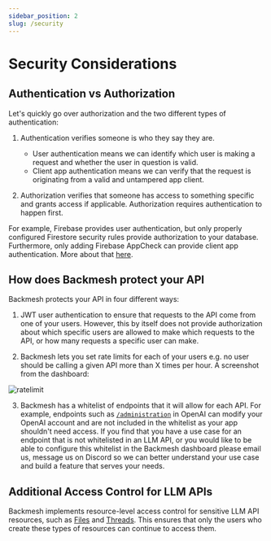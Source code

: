 ```yaml
---
sidebar_position: 2
slug: /security
---
```


# Security Considerations

## Authentication vs Authorization

Let's quickly go over authorization and the two different types of authentication:

1. Authentication verifies someone is who they say they are.

   - User authentication means we can identify which user is making a request and whether the user in question is valid.
   - Client app authentication means we can verify that the request is originating from a valid and untampered app client.

2. Authorization verifies that someone has access to something specific and grants access if applicable. Authorization requires authentication to happen first.

For example, Firebase provides user authentication, but only properly configured Firestore security rules provide authorization to your database. Furthermore, only adding Firebase AppCheck can provide client app authentication. More about that [here](https://firebase.google.com/docs/firestore/security/overview).

## How does Backmesh protect your API

Backmesh protects your API in four different ways:

1. JWT user authentication to ensure that requests to the API come from one of your users. However, this by itself does not provide authorization about which specific users are allowed to make which requests to the API, or how many requests a specific user can make.

2. Backmesh lets you set rate limits for each of your users e.g. no user should be calling a given API more than X times per hour. A screenshot from the dashboard:

![ratelimit](/ratelimit.png)

3. Backmesh has a whitelist of endpoints that it will allow for each API. For example, endpoints such as [`/administration`](https://platform.openai.com/docs/api-reference/administration) in OpenAI can modify your OpenAI account and are not included in the whitelist as your app shouldn't need access. If you find that you have a use case for an endpoint that is not whitelisted in an LLM API, or you would like to be able to configure this whitelist in the Backmesh dashboard please email us, message us on Discord so we can better understand your use case and build a feature that serves your needs.

## Additional Access Control for LLM APIs

Backmesh implements resource-level access control for sensitive LLM API resources, such as [Files](https://platform.openai.com/docs/api-reference/files) and [Threads](https://platform.openai.com/docs/api-reference/threads). This ensures that only the users who create these types of resources can continue to access them.